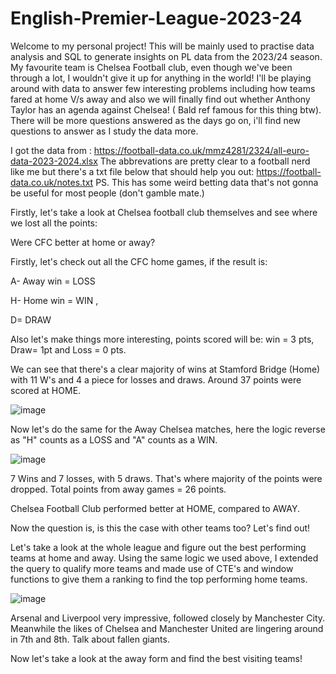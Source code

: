 # English-Premier-League-2023-24
Welcome to my personal project! This will be mainly used to practise data analysis and SQL to generate insights on PL data from the 2023/24 season. My favourite team is Chelsea Football club, even though we've been through a lot, I wouldn't give it up for anything in the world! I'll be playing around with data to answer few interesting problems including how teams fared at home V/s away and also we will finally find out whether Anthony Taylor has an agenda against Chelsea! ( Bald ref famous for this thing btw). There will be more questions answered as the days go on, i'll find new questions to answer as I study the data more.

I got the data from : https://football-data.co.uk/mmz4281/2324/all-euro-data-2023-2024.xlsx
The abbrevations are pretty clear to a football nerd like me but there's a txt file below that should help you out:
https://football-data.co.uk/notes.txt
PS. This has some weird betting data that's not gonna be useful for most people (don't gamble mate.)



 




Firstly, let's take a look at Chelsea football club themselves and see where we lost all the points:



Were CFC better at home or away?



Firstly, let's check out all the CFC home games, if the result is:

 A- Away win = LOSS
 
 H- Home win = WIN , 
 
 D= DRAW

 
 Also let's make things more interesting, points scored will be:  win = 3 pts, Draw= 1pt and Loss = 0 pts.

We can see that there's a clear majority of wins at Stamford Bridge (Home) with 11 W's and 4 a piece for losses and draws. Around 37 points were scored at HOME.

![image](https://github.com/NirmalHk/English-Premier-League-2023-24/assets/97601577/daa81dc4-3dd3-4e47-9362-7109f32aaefb)


Now let's do the same for the Away Chelsea matches, here the logic reverse as "H" counts as a LOSS and "A" counts as a WIN.

![image](https://github.com/NirmalHk/English-Premier-League-2023-24/assets/97601577/3c4080e8-2958-4496-8e2c-69b6ea2d5c5d)

7 Wins and 7 losses, with 5 draws. That's where majority of the points were dropped. Total points from away games = 26 points.

Chelsea Football Club performed better at HOME, compared to AWAY.


Now the question is, is this the case with other teams too? Let's find out!


Let's take a look at the whole league and figure out the best performing teams at home and away. Using the same logic we used above, I extended the query to qualify more teams and made use of CTE's and window functions to give them a ranking to find the top performing home teams.

![image](https://github.com/user-attachments/assets/27f84b77-2601-456a-a5f0-085a607a2574)

Arsenal and Liverpool very impressive, followed closely by Manchester City. Meanwhile the likes of Chelsea and Manchester United are lingering around in 7th and 8th. Talk about fallen giants.

Now let's take a look at the away form and find the best visiting teams!




 
